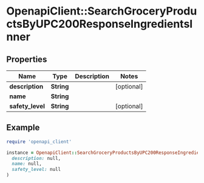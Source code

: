# OpenapiClient::SearchGroceryProductsByUPC200ResponseIngredientsInner

## Properties

| Name | Type | Description | Notes |
| ---- | ---- | ----------- | ----- |
| **description** | **String** |  | [optional] |
| **name** | **String** |  |  |
| **safety_level** | **String** |  | [optional] |

## Example

```ruby
require 'openapi_client'

instance = OpenapiClient::SearchGroceryProductsByUPC200ResponseIngredientsInner.new(
  description: null,
  name: null,
  safety_level: null
)
```

